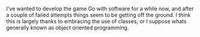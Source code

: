 I've wanted to develop the game Go with software for a while now, and after a couple of failed attempts things seem to be getting off the ground.
I think this is largely thanks to embracing the use of classes, or I suppose whats generally known as object oriented programming.
